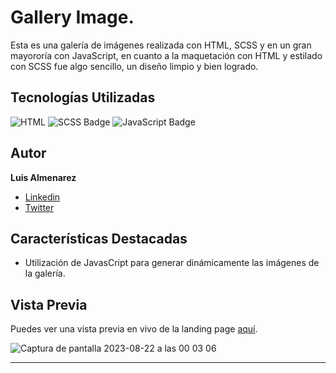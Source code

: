 # Gallery Image.

Esta es una galería de imágenes realizada con HTML, SCSS y en un gran mayororía con JavaScript, en cuanto a la maquetación con HTML y estilado con SCSS fue algo sencillo, un diseño limpio y bien logrado.

## Tecnologías Utilizadas

![HTML](https://img.shields.io/badge/-HTML-ff4500?style=flat&logo=html5&logoColor=white)
![SCSS Badge](https://img.shields.io/badge/-SCSS-CC6699?style=flat&logo=sass&logoColor=white)
![JavaScript Badge](https://img.shields.io/badge/-JavaScript-F7DF1E?style=flat&logo=javascript&logoColor=black)


## Autor

**Luis Almenarez**

* [Linkedin](www.linkedin.com/in/luis-almenarez)
* [Twitter](https://twitter.com/Almeis_Dev)

## Características Destacadas

- Utilización de JavasCript para generar dinámicamente las imágenes de la galería.

## Vista Previa

Puedes ver una vista previa en vivo de la landing page [aquí](https://galleryphotoss.netlify.app/).

![Captura de pantalla 2023-08-22 a las 00 03 06](https://github.com/Luis-Almenarez/PhotosGallery/assets/125621759/a4e87e02-e6b6-4e98-b85e-1cec4351a835)


<hr>
